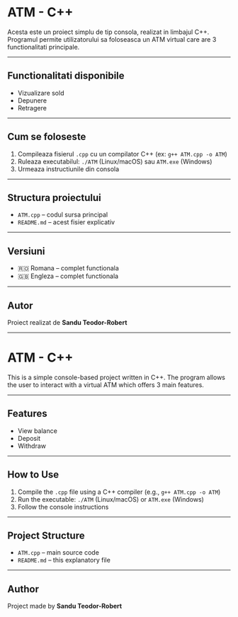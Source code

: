 # ATM - C++

Acesta este un proiect simplu de tip consola, realizat in limbajul C++. Programul permite utilizatorului sa foloseasca un ATM virtual care are 3 functionalitati principale.

---

## Functionalitati disponibile

- Vizualizare sold  
- Depunere  
- Retragere

---

## Cum se foloseste

1. Compileaza fisierul `.cpp` cu un compilator C++ (ex: `g++ ATM.cpp -o ATM`)
2. Ruleaza executabilul: `./ATM` (Linux/macOS) sau `ATM.exe` (Windows)
3. Urmeaza instructiunile din consola

---

## Structura proiectului

- `ATM.cpp` – codul sursa principal  
- `README.md` – acest fisier explicativ

---

## Versiuni

- 🇷🇴 Romana – complet functionala  
- 🇬🇧 Engleza – complet functionala

---

## Autor

Proiect realizat de **Sandu Teodor-Robert**

---

# ATM - C++

This is a simple console-based project written in C++. The program allows the user to interact with a virtual ATM which offers 3 main features.

---

## Features

- View balance  
- Deposit  
- Withdraw  

---

## How to Use

1. Compile the `.cpp` file using a C++ compiler (e.g., `g++ ATM.cpp -o ATM`)
2. Run the executable: `./ATM` (Linux/macOS) or `ATM.exe` (Windows)
3. Follow the console instructions

---

## Project Structure

- `ATM.cpp` – main source code  
- `README.md` – this explanatory file

---

## Author

Project made by **Sandu Teodor-Robert**

